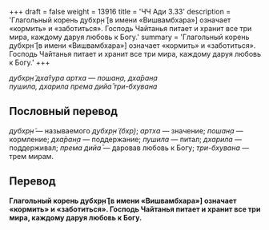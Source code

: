 +++
draft = false
weight = 13916
title = 'ЧЧ Ади 3.33'
description = 'Глагольный корень д̣убхр̣н̃ [в имени «Вишвамбхара»] означает «кормить» и «заботиться». Господь Чайтанья питает и хранит все три мира, каждому даруя любовь к Богу.'
summary = 'Глагольный корень д̣убхр̣н̃ [в имени «Вишвамбхара»] означает «кормить» и «заботиться». Господь Чайтанья питает и хранит все три мира, каждому даруя любовь к Богу.'
+++

_д̣убхр̣н̃ дха̄тура артха — пошан̣а, дха̄ран̣а  
пушила, дхарила према дийа̄ три-бхувана_

## Пословный перевод

_д̣убхр̣н̃_ — называемого _д̣убхр̣н̃ (бхр̣)_; _артха_ — значение; _пошан̣а_ — кормление; _дха̄ран̣а_ — поддержание; _пушила_ — питал; _дхарила_ — поддерживал; _према_ _дийа̄_ — даровав любовь к Богу; _три_\-_бхувана_ — трем мирам.

## Перевод

**Глагольный корень д̣убхр̣н̃ \[в имени «Вишвамбхара»\] означает «кормить» и «заботиться». Господь Чайтанья питает и хранит все три мира, каждому даруя любовь к Богу.**
